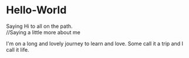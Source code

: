 # Hello-World
Saying Hi to all on the path.  
//Saying a little more about me

I'm on a long and lovely journey to learn and love.  Some call it a trip and I call it life.  
